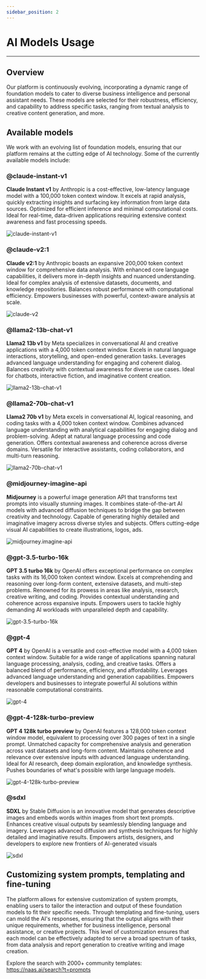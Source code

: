 ```yaml
---
sidebar_position: 2
---
```


# AI Models Usage
---

## Overview
Our platform is continuously evolving, incorporating a dynamic range of foundation models to cater to diverse business intelligence and personal assistant needs. These models are selected for their robustness, efficiency, and capability to address specific tasks, ranging from textual analysis to creative content generation, and more.


## Available models 
We work with an evolving list of foundation models, ensuring that our platform remains at the cutting edge of AI technology. Some of the currently available models include:

### @claude-instant-v1 
**Claude Instant v1** by Anthropic is a cost-effective, low-latency language model with a 100,000 token context window. It excels at rapid analysis, quickly extracting insights and surfacing key information from large data sources. Optimized for efficient inference and minimal computational costs. Ideal for real-time, data-driven applications requiring extensive context awareness and fast processing speeds.

![claude-instant-v1](/img/claude-instant-v1.png)

### @claude-v2:1
**Claude v2:1** by Anthropic boasts an expansive 200,000 token context window for comprehensive data analysis. With enhanced core language capabilities, it delivers more in-depth insights and nuanced understanding. Ideal for complex analysis of extensive datasets, documents, and knowledge repositories. Balances robust performance with computational efficiency. Empowers businesses with powerful, context-aware analysis at scale.

![claude-v2](/img/claude-v2.png)


### @llama2-13b-chat-v1
**Llama2 13b v1** by Meta specializes in conversational AI and creative applications with a 4,000 token context window. Excels in natural language interactions, storytelling, and open-ended generation tasks. Leverages advanced language understanding for engaging and coherent dialog. Balances creativity with contextual awareness for diverse use cases. Ideal for chatbots, interactive fiction, and imaginative content creation.

![llama2-13b-chat-v1](/img/llama2-13b-chat-v1.png)

### @llama2-70b-chat-v1
**Llama2 70b v1** by Meta excels in conversational AI, logical reasoning, and coding tasks with a 4,000 token context window. Combines advanced language understanding with analytical capabilities for engaging dialog and problem-solving. Adept at natural language processing and code generation. Offers contextual awareness and coherence across diverse domains. Versatile for interactive assistants, coding collaborators, and multi-turn reasoning.

![llama2-70b-chat-v1](/img/llama2-70b-chat-v1.png)

### @midjourney-imagine-api
**Midjourney** is a powerful image generation API that transforms text prompts into visually stunning images. It combines state-of-the-art AI models with advanced diffusion techniques to bridge the gap between creativity and technology. Capable of generating highly detailed and imaginative imagery across diverse styles and subjects. Offers cutting-edge visual AI capabilities to create illustrations, logos, ads.

![midjourney.imagine-api](/img/midjourney-imagine-api.png)


### @gpt-3.5-turbo-16k
**GPT 3.5 turbo 16k** by OpenAI offers exceptional performance on complex tasks with its 16,000 token context window. Excels at comprehending and reasoning over long-form content, extensive datasets, and multi-step problems. Renowned for its prowess in areas like analysis, research, creative writing, and coding. Provides contextual understanding and coherence across expansive inputs. Empowers users to tackle highly demanding AI workloads with unparalleled depth and capability.

![gpt-3.5-turbo-16k](/img/gpt-3.5-turbo-16k.png)

### @gpt-4
**GPT 4** by OpenAI is a versatile and cost-effective model with a 4,000 token context window. Suitable for a wide range of applications spanning natural language processing, analysis, coding, and creative tasks. Offers a balanced blend of performance, efficiency, and affordability. Leverages advanced language understanding and generation capabilities. Empowers developers and businesses to integrate powerful AI solutions within reasonable computational constraints.

![gpt-4](/img/gpt-4.png)

### @gpt-4-128k-turbo-preview
**GPT 4 128k turbo preview** by OpenAI features a 128,000 token context window model, equivalent to processing over 300 pages of text in a single prompt. Unmatched capacity for comprehensive analysis and generation across vast datasets and long-form content. Maintains coherence and relevance over extensive inputs with advanced language understanding. Ideal for AI research, deep domain exploration, and knowledge synthesis. Pushes boundaries of what's possible with large language models.

![gpt-4-128k-turbo-preview](/img/gpt-4-128k-turbo-preview.png)

### @sdxl
**SDXL** by Stable Diffusion is an innovative model that generates descriptive images and embeds words within images from short text prompts. Enhances creative visual outputs by seamlessly blending language and imagery. Leverages advanced diffusion and synthesis techniques for highly detailed and imaginative results. Empowers artists, designers, and developers to explore new frontiers of AI-generated visuals

![sdxl](/img/sdxl.png)

## Customizing system prompts, templating and fine-tuning
The platform allows for extensive customization of system prompts, enabling users to tailor the interaction and output of these foundation models to fit their specific needs. Through templating and fine-tuning, users can mold the AI's responses, ensuring that the output aligns with their unique requirements, whether for business intelligence, personal assistance, or creative projects. This level of customization ensures that each model can be effectively adapted to serve a broad spectrum of tasks, from data analysis and report generation to creative writing and image creation.

Explore the search with 2000+ community templates: https://naas.ai/search?t=prompts 